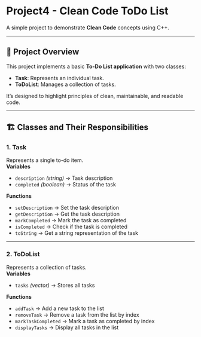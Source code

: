 # Project4 - Clean Code ToDo List

A simple project to demonstrate **Clean Code** concepts using C++.

---

## 📌 Project Overview
This project implements a basic **To-Do List application** with two classes:  
- **Task**: Represents an individual task.  
- **ToDoList**: Manages a collection of tasks.  

It’s designed to highlight principles of clean, maintainable, and readable code.

---

## 🏗️ Classes and Their Responsibilities

### 1. Task
Represents a single to-do item.  
**Variables**
- `description` *(string)* → Task description  
- `completed` *(boolean)* → Status of the task  

**Functions**
- `setDescription` → Set the task description  
- `getDescription` → Get the task description  
- `markCompleted` → Mark the task as completed  
- `isCompleted` → Check if the task is completed  
- `toString` → Get a string representation of the task  

---

### 2. ToDoList
Represents a collection of tasks.  
**Variables**
- `tasks` *(vector<Task>)* → Stores all tasks  

**Functions**
- `addTask` → Add a new task to the list  
- `removeTask` → Remove a task from the list by index  
- `markTaskCompleted` → Mark a task as completed by index  
- `displayTasks` → Display all tasks in the list  
